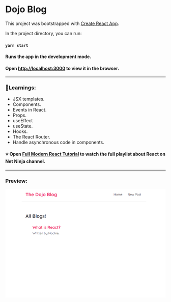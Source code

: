# Dojo Blog

This project was bootstrapped with [Create React App](https://github.com/facebook/create-react-app).

In the project directory, you can run:

#### `yarn start`

#### Runs the app in the development mode.

#### Open [http://localhost:3000](http://localhost:3000) to view it in the browser.

---

### 🚀Learnings:

- JSX templates.
- Components.
- Events in React.
- Props.
- useEffect
- useState.
- Hooks.
- The React Router.
- Handle asynchronous code in components.

#### ⭐ Open [Full Modern React Tutorial](https://www.youtube.com/playlist?list=PL4cUxeGkcC9gZD-Tvwfod2gaISzfRiP9d) to watch the full playlist about React on Net Ninja channel.

---

  <h3>Preview:</h3>

 <div align="center">
  <img src="./src/gif/desktop-view.gif">
 </div>

